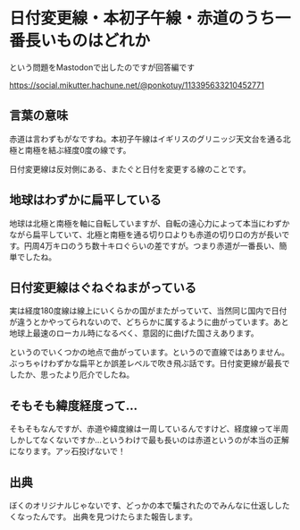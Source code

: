 # 日付変更線・本初子午線・赤道のうち一番長いものはどれか

という問題をMastodonで出したのですが回答編です

https://social.mikutter.hachune.net/@ponkotuy/113395633210452771

## 言葉の意味

赤道は言わずもがなですね。本初子午線はイギリスのグリニッジ天文台を通る北極と南極を結ぶ経度0度の線です。

日付変更線は反対側にある、またぐと日付を変更する線のことです。

## 地球はわずかに扁平している

地球は北極と南極を軸に自転していますが、自転の遠心力によって本当にわずかながら扁平していて、北極と南極を通る切り口よりも赤道の切り口の方が長いです。円周4万キロのうち数十キロぐらいの差ですが。つまり赤道が一番長い、簡単でしたね。

## 日付変更線はぐねぐねまがっている

実は経度180度線は線上にいくらかの国がまたがっていて、当然同じ国内で日付が違うとかやってられないので、どちらかに属するように曲がっています。あと地球上最速のローカル時になるべく、意図的に曲げた国さえあります。

というのでいくつかの地点で曲がっています。というので直線ではありません。ぶっちゃけわずかな扁平とか誤差レベルで吹き飛ぶ話です。日付変更線が最長でしたか、思ったより厄介でしたね。

## そもそも緯度経度って…

そもそもなんですが、赤道や緯度線は一周しているんですけど、経度線って半周しかしてなくないですか…というわけで最も長いのは赤道というのが本当の正解になります。アッ石投げないで！

## 出典

ぼくのオリジナルじゃないです、どっかの本で騙されたのでみんなに仕返ししたくなったんです。
出典を見つけたらまた報告します。
